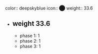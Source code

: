 color:: deepskyblue
icon:: ⬤
weight:: 33.6
- ## weight 33.6
  - phase 1: 1
  - phase 2: 1
  - phase 3: 1


